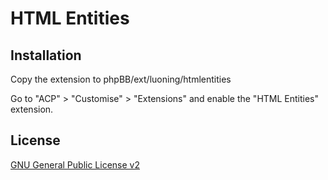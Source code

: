 # HTML Entities

## Installation

Copy the extension to phpBB/ext/luoning/htmlentities

Go to "ACP" > "Customise" > "Extensions" and enable the "HTML Entities" extension.

## License

[GNU General Public License v2](license.txt)
